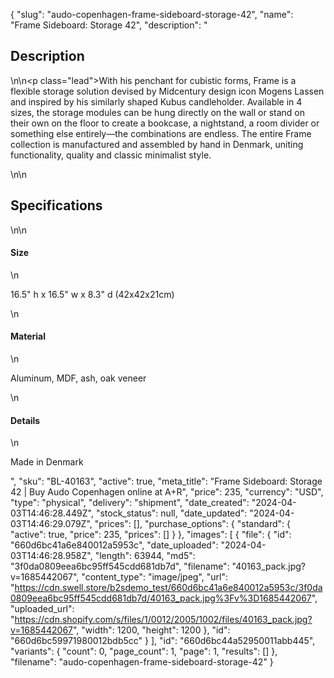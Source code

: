 {
  "slug": "audo-copenhagen-frame-sideboard-storage-42",
  "name": "Frame Sideboard: Storage 42",
  "description": "<h2>Description</h2>\n<!-- split -->\n<p class=\"lead\">With his penchant for cubistic forms, Frame is a flexible storage solution devised by Midcentury design icon Mogens Lassen and inspired by his similarly shaped Kubus candleholder. Available in 4 sizes, the storage modules can be hung directly on the wall or stand on their own on the floor to create a bookcase, a nightstand, a room divider or something else entirely—the combinations are endless. The entire Frame collection is manufactured and assembled by hand in Denmark, uniting functionality, quality and classic minimalist style.</p>\n<!-- split -->\n<h2>Specifications</h2>\n<!-- split -->\n<h4>Size</h4>\n<p>16.5\" h x 16.5\" w x 8.3\" d (42x42x21cm)</p>\n<h4>Material</h4>\n<p>Aluminum, MDF, ash, oak veneer</p>\n<h4>Details</h4>\n<p>Made in Denmark</p>",
  "sku": "BL-40163",
  "active": true,
  "meta_title": "Frame Sideboard: Storage 42 | Buy Audo Copenhagen online at A+R",
  "price": 235,
  "currency": "USD",
  "type": "physical",
  "delivery": "shipment",
  "date_created": "2024-04-03T14:46:28.449Z",
  "stock_status": null,
  "date_updated": "2024-04-03T14:46:29.079Z",
  "prices": [],
  "purchase_options": {
    "standard": {
      "active": true,
      "price": 235,
      "prices": []
    }
  },
  "images": [
    {
      "file": {
        "id": "660d6bc41a6e840012a5953c",
        "date_uploaded": "2024-04-03T14:46:28.958Z",
        "length": 63944,
        "md5": "3f0da0809eea6bc95ff545cdd681db7d",
        "filename": "40163_pack.jpg?v=1685442067",
        "content_type": "image/jpeg",
        "url": "https://cdn.swell.store/b2sdemo_test/660d6bc41a6e840012a5953c/3f0da0809eea6bc95ff545cdd681db7d/40163_pack.jpg%3Fv%3D1685442067",
        "uploaded_url": "https://cdn.shopify.com/s/files/1/0012/2005/1002/files/40163_pack.jpg?v=1685442067",
        "width": 1200,
        "height": 1200
      },
      "id": "660d6bc59971980012bdb5cc"
    }
  ],
  "id": "660d6bc44a52950011abb445",
  "variants": {
    "count": 0,
    "page_count": 1,
    "page": 1,
    "results": []
  },
  "filename": "audo-copenhagen-frame-sideboard-storage-42"
}